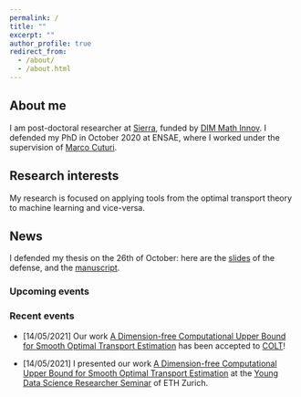 ```yaml
---
permalink: /
title: ""
excerpt: ""
author_profile: true
redirect_from:
  - /about/
  - /about.html
---
```



## About me ##

I am post-doctoral researcher at [Sierra](https://www.di.ens.fr/sierra/), funded by [DIM Math Innov](https://www.dim-mathinnov.fr/en/postdoctoral-laureates-45.htm). I defended my PhD in October 2020 at ENSAE, where I worked under the supervision of [Marco Cuturi](http://marcocuturi.net).

## Research interests ##

My research is focused on applying tools from the optimal transport theory to machine learning and vice-versa.

## News ##

I defended my thesis on the 26th of October: here are the [slides](https://borismuzellec.github.io/publications/slides_defense.pdf) of the defense, and the [manuscript](https://borismuzellec.github.io/publications/thesis_muzellec.pdf).

### Upcoming events ###




### Recent events ###

* [14/05/2021] Our work [A Dimension-free Computational Upper Bound for Smooth Optimal Transport Estimation](https://arxiv.org/abs/2101.05380) has been accepted to [COLT](http://learningtheory.org/colt2021/index.html)! 

* [14/05/2021] I presented our work [A Dimension-free Computational Upper Bound for Smooth Optimal Transport Estimation](https://arxiv.org/abs/2101.05380) at the [Young Data Science Researcher Seminar](https://math.ethz.ch/sfs/news-and-events/young-data-science.html) of ETH Zurich.
